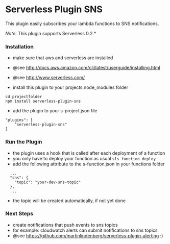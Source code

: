 Serverless Plugin SNS
=====================

This plugin easily subscribes your lambda functions to SNS notifications.

*Note*: This plugin supports Serverless 0.2.* 


### Installation

 - make sure that aws and serverless are installed
 - @see http://docs.aws.amazon.com/cli/latest/userguide/installing.html
 - @see http://www.serverless.com/

 - install this plugin to your projects node_modules folder

```
cd projectfolder
npm install serverless-plugin-sns
```

 - add the plugin to your s-project.json file

```
"plugins": [
    "serverless-plugin-sns"
]
```

### Run the Plugin

 - the plugin uses a hook that is called after each deployment of a function 
 - you only have to deploy your function as usual `sls function deploy`
 - add the following attribute to the s-function.json in your functions folder

```
  ...
  "sns": {
    "topic": "your-dev-sns-topic"
  },
  ...
```

 - the topic will be created automatically, if not yet done

### Next Steps

 - create notifications that push events to sns topics
 - for example: cloudwatch alerts can submit notifications to sns topics 
 - @see https://github.com/martinlindenberg/serverless-plugin-alerting :)
